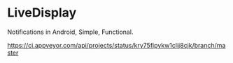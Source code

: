 # LiveDisplay
Notifications in Android, Simple, Functional.


https://ci.appveyor.com/api/projects/status/kry75fipykw1clij8cjk/branch/master
